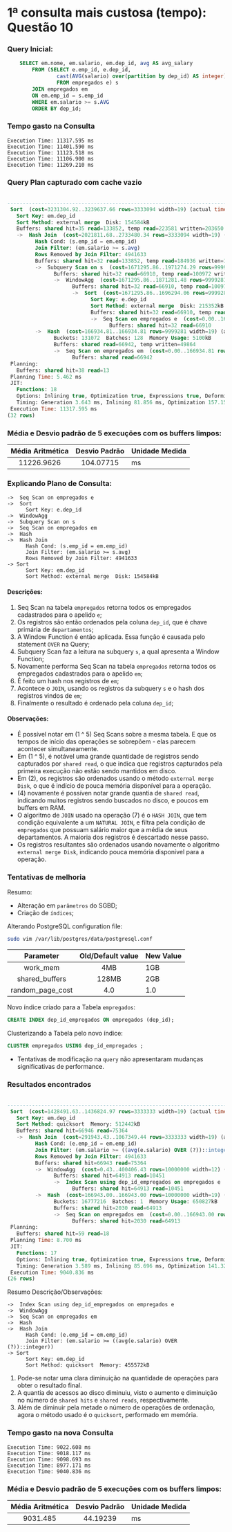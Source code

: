 # 1ª consulta mais custosa (tempo): Questão 10

### Query Inicial:

``` sql
    SELECT em.nome, em.salario, em.dep_id, avg AS avg_salary 
        FROM (SELECT e.emp_id, e.dep_id, 
                cast(AVG(salario) over(partition by dep_id) AS integer)
                FROM empregados e) s
        JOIN empregados em 
        ON em.emp_id = s.emp_id
        WHERE em.salario >= s.AVG
        ORDER BY dep_id;
```

### Tempo gasto na Consulta 

    Execution Time: 11317.595 ms
    Execution Time: 11401.590 ms
    Execution Time: 11123.518 ms
    Execution Time: 11106.900 ms
    Execution Time: 11269.210 ms

### Query Plan capturado com cache vazio

``` sql
                                                                       QUERY PLAN                                                                                                                                      
---------------------------------------------------------------------------------------------------------------------------------------------------------
 Sort  (cost=3231304.92..3239637.66 rows=3333094 width=19) (actual time=10623.602..10927.072 rows=5058367 loops=1)
   Sort Key: em.dep_id
   Sort Method: external merge  Disk: 154584kB
   Buffers: shared hit=35 read=133852, temp read=223581 written=203650
   ->  Hash Join  (cost=2021811.68..2733480.34 rows=3333094 width=19) (actual time=4245.697..9770.840 rows=5058367 loops=1)
         Hash Cond: (s.emp_id = em.emp_id)
         Join Filter: (em.salario >= s.avg)
         Rows Removed by Join Filter: 4941633
         Buffers: shared hit=32 read=133852, temp read=184936 written=164895
         ->  Subquery Scan on s  (cost=1671295.86..1971274.29 rows=9999281 width=8) (actual time=1919.895..5113.399 rows=10000000 loops=1)
               Buffers: shared hit=32 read=66910, temp read=100972 written=80931
               ->  WindowAgg  (cost=1671295.86..1871281.48 rows=9999281 width=12) (actual time=1919.894..4647.822 rows=10000000 loops=1)
                     Buffers: shared hit=32 read=66910, temp read=100972 written=80931
                     ->  Sort  (cost=1671295.86..1696294.06 rows=9999281 width=12) (actual time=1867.035..2457.653 rows=10000000 loops=1)
                           Sort Key: e.dep_id
                           Sort Method: external merge  Disk: 215352kB
                           Buffers: shared hit=32 read=66910, temp read=53833 written=54032
                           ->  Seq Scan on empregados e  (cost=0.00..166934.81 rows=9999281 width=12) (actual time=0.025..510.386 rows=10000000 loops=1)
                                 Buffers: shared hit=32 read=66910
         ->  Hash  (cost=166934.81..166934.81 rows=9999281 width=19) (actual time=2323.445..2323.445 rows=10000000 loops=1)
               Buckets: 131072  Batches: 128  Memory Usage: 5100kB
               Buffers: shared read=66942, temp written=49864
               ->  Seq Scan on empregados em  (cost=0.00..166934.81 rows=9999281 width=19) (actual time=353.852..1194.365 rows=10000000 loops=1)
                     Buffers: shared read=66942
 Planning:
   Buffers: shared hit=38 read=13
 Planning Time: 5.462 ms
 JIT:
   Functions: 18
   Options: Inlining true, Optimization true, Expressions true, Deforming true
   Timing: Generation 3.643 ms, Inlining 81.856 ms, Optimization 157.157 ms, Emission 113.824 ms, Total 356.480 ms
 Execution Time: 11317.595 ms
(32 rows)
```

### Média e Desvio padrão de 5 execuções com os buffers limpos:

| Média Aritmética | Desvio Padrão | Unidade Medida |
|:--------:|:-------------:|:------|
| 11226.9626 |  104.07715 | ms |

### Explicando Plano de Consulta:

```
->  Seq Scan on empregados e
->  Sort
      Sort Key: e.dep_id
->  WindowAgg
->  Subquery Scan on s
->  Seq Scan on empregados em
->  Hash
->  Hash Join
      Hash Cond: (s.emp_id = em.emp_id)
      Join Filter: (em.salario >= s.avg)
      Rows Removed by Join Filter: 4941633
-> Sort
      Sort Key: em.dep_id
      Sort Method: external merge  Disk: 154584kB
```

#### Descrições:

1. Seq Scan na tabela `empregados` retorna todos os empregados cadastrados para o apelido `e`;
2. Os registros são então ordenados pela coluna `dep_id`, que é chave primária de `departamentos`;
3. A Window Function é então aplicada. Essa função é causada pelo statement `OVER` na Query;
4. Subquery Scan faz a leitura na subquery `s`, a qual apresenta a Window Function;
5. Novamente performa Seq Scan na tabela `empregados` retorna todos os empregados cadastrados para o apelido `em`;
6. É feito um hash nos registros de `em`;
7. Acontece o `JOIN`, usando os registros da subquery `s` e o hash dos registros vindos de `em`;
8. Finalmente o resultado é ordenado pela coluna `dep_id`;

#### Observações:

- É possível notar em (1 ^ 5) Seq Scans sobre a mesma tabela. E que os tempos de início das operações se sobrepõem - elas parecem acontecer simultaneamente.
- Em (1 ^ 5), é notável uma grande quantidade de registros sendo capturados por `shared read`, o que indica que registros capturados pela primeira execução não estão sendo mantidos em disco.
- Em (2), os registros são ordenados usando o método `external merge Disk`, o que é indício de pouca memória disponível para a operação.
- (4) novamente é possíven notar grande quantia de `shared read`, indicando muitos registros sendo buscados no disco, e poucos em buffers em RAM.
- O algoritmo de `JOIN` usado na operação (7) é o `HASH JOIN`, que tem condição equivalente a um `NATURAL JOIN`, e filtra pela condição de `empregados` que possuam salário maior que a média de seus departamentos. A maioria
dos registros é descartado nesse passo.
- Os registros resultantes são ordenados usando novamente o algoritmo `external merge Disk`, indicando pouca memória disponível para a operação.

### Tentativas de melhoria

Resumo: 
- Alteração em `parâmetros` do SGBD;
- Criação de `índices`;

Alterando PostgreSQL configuration file:

```bash
sudo vim /var/lib/postgres/data/postgresql.conf
```

| Parameter | Old/Default value | New Value |
|:--------:|:-------------:|:------|
| work_mem | 4MB | 1GB |
| shared_buffers | 128MB | 2GB |
| random_page_cost | 4.0 | 1.0 |

Novo índice criado para a Tabela `empregados`:

```sql 
CREATE INDEX dep_id_empregados ON empregados (dep_id);
```

Clusterizando a Tabela pelo novo índice:
```sql
CLUSTER empregados USING dep_id_empregados ;
```

* Tentativas de modificação na `query` não apresentaram mudanças significativas de performance.

### Resultados encontrados

```sql
                                                                                QUERY PLAN                                                                                 
---------------------------------------------------------------------------------------------------------------------------------------------------------------------------
 Sort  (cost=1428491.63..1436824.97 rows=3333333 width=19) (actual time=8505.781..8637.540 rows=5058367 loops=1)
   Sort Key: em.dep_id
   Sort Method: quicksort  Memory: 512442kB
   Buffers: shared hit=66946 read=75364
   ->  Hash Join  (cost=291943.43..1067349.44 rows=3333333 width=19) (actual time=2915.755..7989.509 rows=5058367 loops=1)
         Hash Cond: (e.emp_id = em.emp_id)
         Join Filter: (em.salario >= ((avg(e.salario) OVER (?))::integer))
         Rows Removed by Join Filter: 4941633
         Buffers: shared hit=66943 read=75364
         ->  WindowAgg  (cost=0.43..400406.43 rows=10000000 width=12) (actual time=454.577..3532.303 rows=10000000 loops=1)
               Buffers: shared hit=64913 read=10451
               ->  Index Scan using dep_id_empregados on empregados e  (cost=0.43..225406.43 rows=10000000 width=12) (actual time=371.747..1339.111 rows=10000000 loops=1)
                     Buffers: shared hit=64913 read=10451
         ->  Hash  (cost=166943.00..166943.00 rows=10000000 width=19) (actual time=2449.757..2449.758 rows=10000000 loops=1)
               Buckets: 16777216  Batches: 1  Memory Usage: 650827kB
               Buffers: shared hit=2030 read=64913
               ->  Seq Scan on empregados em  (cost=0.00..166943.00 rows=10000000 width=19) (actual time=0.021..790.621 rows=10000000 loops=1)
                     Buffers: shared hit=2030 read=64913
 Planning:
   Buffers: shared hit=59 read=18
 Planning Time: 8.700 ms
 JIT:
   Functions: 17
   Options: Inlining true, Optimization true, Expressions true, Deforming true
   Timing: Generation 3.589 ms, Inlining 85.696 ms, Optimization 141.324 ms, Emission 142.753 ms, Total 373.363 ms
 Execution Time: 9040.836 ms
(26 rows)
```

Resumo Descrição/Observações:

```
->  Index Scan using dep_id_empregados on empregados e
->  WindowAgg
->  Seq Scan on empregados em
->  Hash
->  Hash Join
      Hash Cond: (e.emp_id = em.emp_id)
      Join Filter: (em.salario >= ((avg(e.salario) OVER (?))::integer))
-> Sort
      Sort Key: em.dep_id
      Sort Method: quicksort  Memory: 455572kB
```

1. Pode-se notar uma clara diminuição na quantidade de operações para obter o resultado final.
2. A quantia de acessos ao disco diminuiu, visto o aumento e diminuição no número de `shared hits` e `shared reads`, respectivamente.
3. Além de diminuir pela metade o número de operações de ordenação, agora o método usado é o `quicksort`, performado em memória.

### Tempo gasto na nova Consulta 

    Execution Time: 9022.608 ms
    Execution Time: 9018.117 ms
    Execution Time: 9098.693 ms
    Execution Time: 8977.171 ms
    Execution Time: 9040.836 ms

### Média e Desvio padrão de 5 execuções com os buffers limpos:

| Média Aritmética | Desvio Padrão | Unidade Medida |
|:--------:|:-------------:|:------|
| 9031.485 |  44.19239 | ms |
